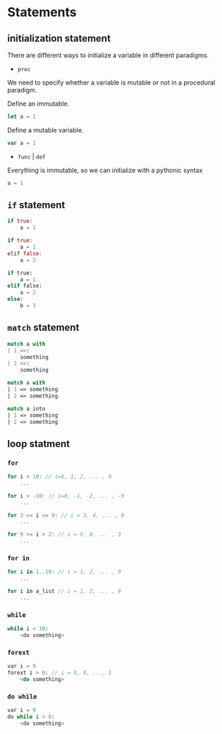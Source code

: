 # Statements

## initialization statement

There are different ways to initialize a variable in different paradigms.

- `proc`

We need to specify whether a variable is mutable or not in a procedural paradigm.

Define an immutable.

```swift
let a = 1
```

Define a mutable variable.

```swift
var a = 1
```

- `func` | `def`

Everything is immutable, so we can initialize with a pythonic syntax

```swift
a = 1
```

## `if` statement

```rust
if true:
    a = 1
```

```rust
if true:
    a = 1
elif false:
    a = 2
```

```python
if true:
    a = 1
elif false:
    a = 2
else:
    b = 3
```

## `match` statement

```python
match a with
| 1 =>:
    something
| 2 =>:
    something
```

```ocaml
match a with
| 1 => something
| 2 => something
```

```ocaml
match a into
| 1 => something
| 2 => something
```

## loop statment

### `for`
```rust
for i < 10: // i=0, 1, 2, ... , 9
    ...
```

```rust
for i > -10: // i=0, -1, -2, ... , -9
    ...
```

```rust
for 3 <= i <= 9: // i = 3, 4, ... , 9
    ...
```

```rust
for 9 >= i > 2: // i = 9, 8, ... , 3
    ...
```

### `for in` 

```rust
for i in 1..10: // i = 1, 2, ... , 9
    ...
```

```rust
for i in a_list // i = 1, 2, ... , 9
    ...
```



### `while` 

```python
while i < 10:
    <do something>
```

### `forext` 

```rust
var i = 9
forext i > 0: // i = 9, 8, ..., 1
    <do something>
```

### `do while` 
```python
var i = 9
do while i > 0:
    <do something>
```

